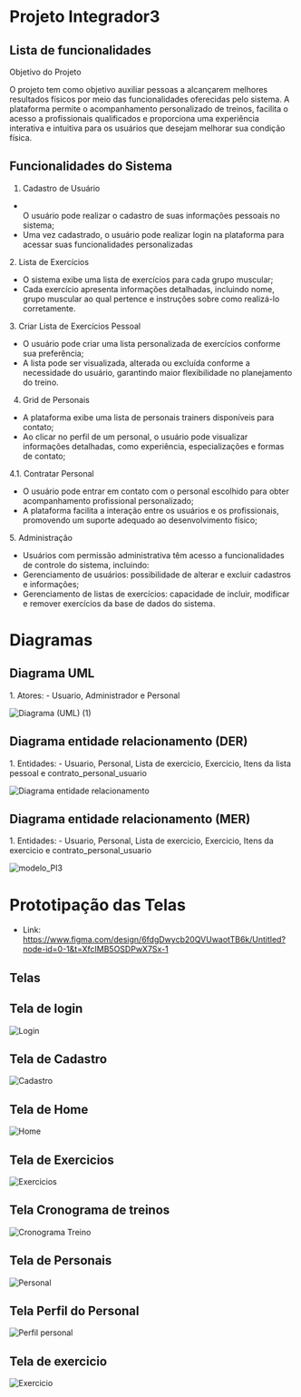 # Projeto Integrador3

<h2>Lista de funcionalidades</h2>

Objetivo do Projeto

<p>O projeto tem como objetivo auxiliar pessoas a alcançarem melhores resultados físicos por meio das funcionalidades oferecidas pelo sistema. A plataforma permite o acompanhamento personalizado de treinos, facilita o acesso a profissionais qualificados e proporciona uma experiência interativa e intuitiva para os usuários que desejam melhorar sua condição física.</p>

<h2>Funcionalidades do Sistema</h2>

1. Cadastro de Usuário
<ul>
  <li></li>O usuário pode realizar o cadastro de suas informações pessoais no sistema;</li>

  <li>Uma vez cadastrado, o usuário pode realizar login na plataforma para acessar suas funcionalidades personalizadas</li>
</ul>
2. Lista de Exercícios
<ul>
<li>O sistema exibe uma lista de exercícios para cada grupo muscular;</li>

  <li>Cada exercício apresenta informações detalhadas, incluindo nome, grupo muscular ao qual pertence e instruções sobre como realizá-lo corretamente.</li>
</ul>
3. Criar Lista de Exercícios Pessoal
<ul>
<li>O usuário pode criar uma lista personalizada de exercícios conforme sua preferência;</li>
 <li>A lista pode ser visualizada, alterada ou excluída conforme a necessidade do usuário, garantindo maior flexibilidade no planejamento do treino.</li>
</ul>

4. Grid de Personais
<ul>
<li>A plataforma exibe uma lista de personais trainers disponíveis para contato;</li>

  <li>Ao clicar no perfil de um personal, o usuário pode visualizar informações detalhadas, como experiência, especializações e formas de contato;</li>
</ul>
4.1. Contratar Personal
<ul>
<li>O usuário pode entrar em contato com o personal escolhido para obter acompanhamento profissional personalizado;</li>

  <li>A plataforma facilita a interação entre os usuários e os profissionais, promovendo um suporte adequado ao desenvolvimento físico;</li>
</ul>
5. Administração

<ul>
<li>Usuários com permissão administrativa têm acesso a funcionalidades de controle do sistema, incluindo:</li>
<li>Gerenciamento de usuários: possibilidade de alterar e excluir cadastros e informações;</li>
<li>Gerenciamento de listas de exercícios: capacidade de incluir, modificar e remover exercícios da base de dados do sistema.</li>
</ul>

# Diagramas
<h2>Diagrama UML</h2>
1. Atores:
- Usuario, Administrador e Personal

![Diagrama (UML) (1)](https://github.com/user-attachments/assets/317b90b6-1d4c-4153-a28e-5460a6fcb43f)

<h2>Diagrama entidade relacionamento (DER)</h2>
1. Entidades:
- Usuario, Personal, Lista de exercicio, Exercicio, Itens da lista pessoal e contrato_personal_usuario

![Diagrama entidade relacionamento ](https://github.com/user-attachments/assets/12a7e5c7-0622-4799-a9b6-be171c00e1fe)

<h2>Diagrama entidade relacionamento (MER)</h2>
1. Entidades:
- Usuario, Personal, Lista de exercicio, Exercicio, Itens da exercicio e contrato_personal_usuario

![modelo_PI3](https://github.com/user-attachments/assets/65f3233d-90a9-4853-ba82-c9428deaf129)

# Prototipação das Telas

- Link: https://www.figma.com/design/6fdgDwycb20QVUwaotTB6k/Untitled?node-id=0-1&t=XfcIMB5OSDPwX7Sx-1

<h2>Telas</h2>
<h2>Tela de login</h2>

![Login](https://github.com/user-attachments/assets/63f58756-b6c5-4a58-8c62-fdbff4b105b2)

<h2>Tela de Cadastro</h2>

![Cadastro](https://github.com/user-attachments/assets/0c14f97f-d4b6-402b-97bc-b44e84044e0d)

<h2>Tela de Home</h2>

![Home](https://github.com/user-attachments/assets/259b0616-7981-4666-b1e5-ae332a845851)

<h2>Tela de Exercicios</h2>

![Exercicios](https://github.com/user-attachments/assets/d480103c-88f3-4177-8d26-34c7798395c6)

<h2>Tela Cronograma de treinos</h2>

![Cronograma Treino](https://github.com/user-attachments/assets/3dd2fd34-fc00-4d25-904b-8bfb5d9e47c5)

<h2>Tela de Personais</h2>

![Personal](https://github.com/user-attachments/assets/61d2a05e-c7a2-47a1-b3f9-594234e14039)

<h2>Tela Perfil do Personal</h2>

![Perfil personal](https://github.com/user-attachments/assets/5408f8b6-fc01-4669-bd94-ff62e517c8f3)

<h2>Tela de exercicio</h2>

![Exercicio](https://github.com/user-attachments/assets/23fd9877-efcd-4268-a895-6678a219f90d)






